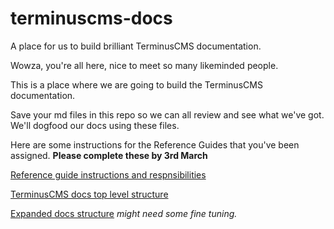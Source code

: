 # terminuscms-docs
A place for us to build brilliant TerminusCMS documentation.

Wowza, you're all here, nice to meet so many likeminded people.

This is a place where we are going to build the TerminusCMS documentation.

Save your md files in this repo so we can all review and see what we've got. We'll dogfood our docs using these files.

Here are some instructions for the Reference Guides that you've been assigned. **Please complete these by 3rd March**

[Reference guide instructions and respnsibilities](https://docs.google.com/document/d/1WlYkf0gRAIg-AVZPlgaXm0JW_WgMytl4bVgmvexWDc4/edit?usp=sharing)

[TerminusCMS docs top level structure](https://app.mural.co/invitation/mural/terminusdb9443/1676543992735?sender=u2061ead52bc7573c21bc7232&key=5fa87e0a-7ebc-47d8-8412-599d4a37f502)

[Expanded docs structure](https://docs.google.com/document/d/1Xh4kkZu5uD2r-x8HgqrmHCsZBaVB6dngf9FTSsUyYlc/edit?usp=sharing) *might need some fine tuning.*
